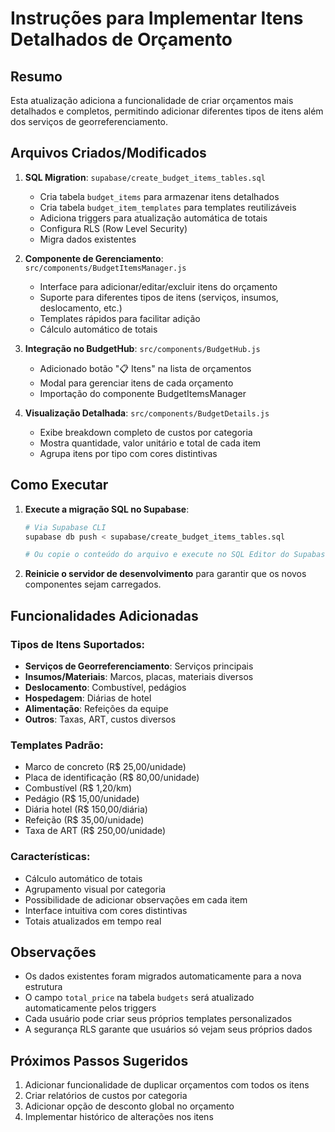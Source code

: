 # Instruções para Implementar Itens Detalhados de Orçamento

## Resumo
Esta atualização adiciona a funcionalidade de criar orçamentos mais detalhados e completos, permitindo adicionar diferentes tipos de itens além dos serviços de georreferenciamento.

## Arquivos Criados/Modificados

1. **SQL Migration**: `supabase/create_budget_items_tables.sql`
   - Cria tabela `budget_items` para armazenar itens detalhados
   - Cria tabela `budget_item_templates` para templates reutilizáveis
   - Adiciona triggers para atualização automática de totais
   - Configura RLS (Row Level Security)
   - Migra dados existentes

2. **Componente de Gerenciamento**: `src/components/BudgetItemsManager.js`
   - Interface para adicionar/editar/excluir itens do orçamento
   - Suporte para diferentes tipos de itens (serviços, insumos, deslocamento, etc.)
   - Templates rápidos para facilitar adição
   - Cálculo automático de totais

3. **Integração no BudgetHub**: `src/components/BudgetHub.js`
   - Adicionado botão "📋 Itens" na lista de orçamentos
   - Modal para gerenciar itens de cada orçamento
   - Importação do componente BudgetItemsManager

4. **Visualização Detalhada**: `src/components/BudgetDetails.js`
   - Exibe breakdown completo de custos por categoria
   - Mostra quantidade, valor unitário e total de cada item
   - Agrupa itens por tipo com cores distintivas

## Como Executar

1. **Execute a migração SQL no Supabase**:
   ```bash
   # Via Supabase CLI
   supabase db push < supabase/create_budget_items_tables.sql
   
   # Ou copie o conteúdo do arquivo e execute no SQL Editor do Supabase Dashboard
   ```

2. **Reinicie o servidor de desenvolvimento** para garantir que os novos componentes sejam carregados.

## Funcionalidades Adicionadas

### Tipos de Itens Suportados:
- **Serviços de Georreferenciamento**: Serviços principais
- **Insumos/Materiais**: Marcos, placas, materiais diversos
- **Deslocamento**: Combustível, pedágios
- **Hospedagem**: Diárias de hotel
- **Alimentação**: Refeições da equipe
- **Outros**: Taxas, ART, custos diversos

### Templates Padrão:
- Marco de concreto (R$ 25,00/unidade)
- Placa de identificação (R$ 80,00/unidade)
- Combustível (R$ 1,20/km)
- Pedágio (R$ 15,00/unidade)
- Diária hotel (R$ 150,00/diária)
- Refeição (R$ 35,00/unidade)
- Taxa de ART (R$ 250,00/unidade)

### Características:
- Cálculo automático de totais
- Agrupamento visual por categoria
- Possibilidade de adicionar observações em cada item
- Interface intuitiva com cores distintivas
- Totais atualizados em tempo real

## Observações

- Os dados existentes foram migrados automaticamente para a nova estrutura
- O campo `total_price` na tabela `budgets` será atualizado automaticamente pelos triggers
- Cada usuário pode criar seus próprios templates personalizados
- A segurança RLS garante que usuários só vejam seus próprios dados

## Próximos Passos Sugeridos

1. Adicionar funcionalidade de duplicar orçamentos com todos os itens
2. Criar relatórios de custos por categoria
3. Adicionar opção de desconto global no orçamento
4. Implementar histórico de alterações nos itens